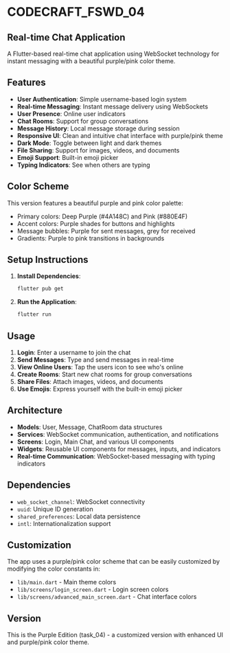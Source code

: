 # CODECRAFT_FSWD_04

## Real-time Chat Application 

A Flutter-based real-time chat application using WebSocket technology for instant messaging with a beautiful purple/pink color theme.

## Features

- **User Authentication**: Simple username-based login system
- **Real-time Messaging**: Instant message delivery using WebSockets
- **User Presence**: Online user indicators
- **Chat Rooms**: Support for group conversations
- **Message History**: Local message storage during session
- **Responsive UI**: Clean and intuitive chat interface with purple/pink theme
- **Dark Mode**: Toggle between light and dark themes
- **File Sharing**: Support for images, videos, and documents
- **Emoji Support**: Built-in emoji picker
- **Typing Indicators**: See when others are typing

## Color Scheme

This version features a beautiful purple and pink color palette:
- Primary colors: Deep Purple (#4A148C) and Pink (#880E4F)
- Accent colors: Purple shades for buttons and highlights
- Message bubbles: Purple for sent messages, grey for received
- Gradients: Purple to pink transitions in backgrounds

## Setup Instructions

1. **Install Dependencies**:
   ```bash
   flutter pub get
   ```

2. **Run the Application**:
   ```bash
   flutter run
   ```

## Usage

1. **Login**: Enter a username to join the chat
2. **Send Messages**: Type and send messages in real-time
3. **View Online Users**: Tap the users icon to see who's online
4. **Create Rooms**: Start new chat rooms for group conversations
5. **Share Files**: Attach images, videos, and documents
6. **Use Emojis**: Express yourself with the built-in emoji picker

## Architecture

- **Models**: User, Message, ChatRoom data structures
- **Services**: WebSocket communication, authentication, and notifications
- **Screens**: Login, Main Chat, and various UI components
- **Widgets**: Reusable UI components for messages, inputs, and indicators
- **Real-time Communication**: WebSocket-based messaging with typing indicators

## Dependencies

- `web_socket_channel`: WebSocket connectivity
- `uuid`: Unique ID generation
- `shared_preferences`: Local data persistence
- `intl`: Internationalization support

## Customization

The app uses a purple/pink color scheme that can be easily customized by modifying the color constants in:
- `lib/main.dart` - Main theme colors
- `lib/screens/login_screen.dart` - Login screen colors
- `lib/screens/advanced_main_screen.dart` - Chat interface colors

## Version

This is the Purple Edition (task_04) - a customized version with enhanced UI and purple/pink color theme.
